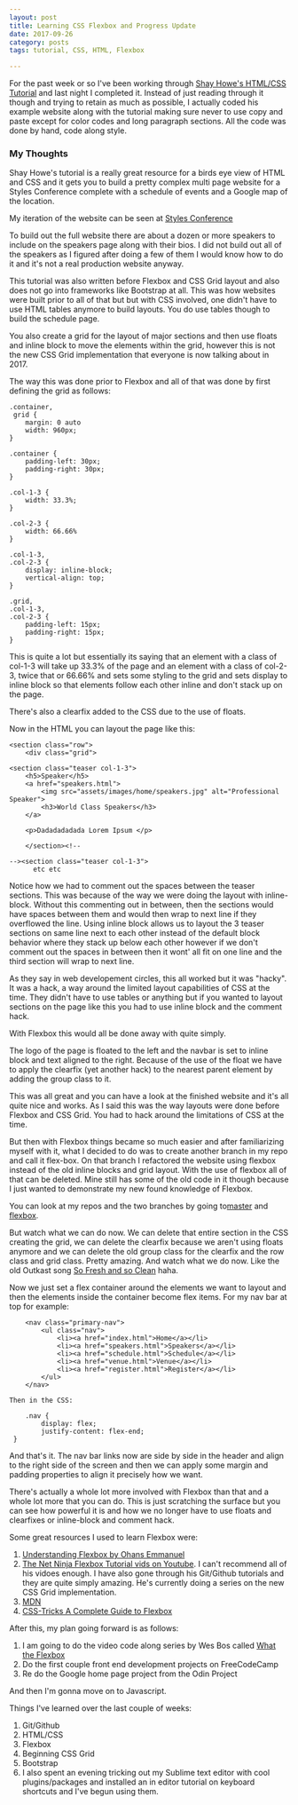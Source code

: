 ```yaml
---
layout: post
title: Learning CSS Flexbox and Progress Update
date: 2017-09-26
category: posts
tags: tutorial, CSS, HTML, Flexbox

---
```


For the past week or so I've been working through [Shay Howe's HTML/CSS Tutorial](learn.shayhowe.com) and last night I completed it. Instead of just reading through it though and trying to retain as much as possible,  I actually coded his example website along with the tutorial making sure never to use copy and paste except for color codes and long paragraph sections. All the code was done by hand, code along style. <!--more--> 

### My Thoughts  

Shay Howe's tutorial is a really great resource for a birds eye view of HTML and CSS and it gets you to build a pretty complex multi page website for a Styles Conference complete with a schedule of events and a Google map of the location. 

My iteration of the website can be seen at [Styles Conference](https://bflatt72.github.io/projects/shayhowe)

To build out the full website there are about a dozen or more speakers to include on the speakers page along with their bios. I did not build out all of the speakers as I figured after doing a few of them I would know how to do it and it's not a real production website anyway. 

This tutorial was also written before Flexbox and CSS Grid layout and also does not go into frameworks like Bootstrap at all. This was how websites were built prior to all of that but but with CSS involved, one didn't have to use HTML tables anymore to build layouts. You do use tables though to build the schedule page. 

You also create a grid for the layout of major sections and then use floats and inline block to move the elements within the grid, however this is not the new CSS Grid implementation that everyone is now talking about in 2017. 

The way this was done prior to Flexbox and all of that was done by first defining the grid as follows:

```
.container,
 grid {
	margin: 0 auto
	width: 960px;
}

.container {
	padding-left: 30px;
	padding-right: 30px;
}

.col-1-3 {
	width: 33.3%;
}

.col-2-3 {
	width: 66.66%
}

.col-1-3,
.col-2-3 {
	display: inline-block;
	vertical-align: top;
}

.grid,
.col-1-3,
.col-2-3 {
	padding-left: 15px;
	padding-right: 15px;
}

```

This is quite a lot but essentially its saying that an element with a class of col-1-3 will take up 33.3% of the page and an element with a class of col-2-3, twice that or 66.66% and sets some styling to the grid and sets display to inline block so that elements follow each other inline and don't stack up on the page. 

There's also a clearfix added to the CSS due to the use of floats. 

Now in the HTML you can layout the page like this:

```
<section class="row">
	<div class="grid">

<section class="teaser col-1-3">
	<h5>Speaker</h5>
	<a href="speakers.html">
		<img src="assets/images/home/speakers.jpg" alt="Professional Speaker">
		<h3>World Class Speakers</h3>
	</a>

	<p>Dadadadadada Lorem Ipsum </p>

	</section><!--

--><section class="teaser col-1-3">
      etc etc

```

Notice how we had to comment out the spaces between the teaser sections. This was because of the way we were doing the layout with inline-block. Without this commenting out in between, then the sections would have spaces between them and would then wrap to next line if they overflowed the line. Using inline block allows us to layout the 3 teaser sections on same line next to each other instead of the default block behavior where they stack up below each other however if we don't comment out the spaces in between then it wont' all fit on one line and the third section will wrap to next line. 

As they say in web developement circles, this all worked but it was "hacky". It was a hack, a way around the limited layout capabilities of CSS at the time. They didn't have to use tables or anything but if you wanted to layout sections on the page like this you had to use inline block and the comment hack. 

With Flexbox this would all be done away with quite simply.  

The logo of the page is floated to the left and the navbar is set to inline block and text aligned to the right. Because of the use of the float we have to apply the clearfix (yet another hack) to the nearest parent element by adding the group class to it. 

This was all great and you can have a look at the finished website and it's all quite nice and works. As I said this was the way layouts were done before Flexbox and CSS Grid. You had to hack around the limitations of CSS at the time. 

But then with Flexbox things became so much easier and after familiarizing myself with it, what I decided to do was to create another branch in my repo and call it flex-box. On that branch I refactored the website using flexbox instead of the old inline blocks and grid layout. With the use of flexbox all of that can be deleted. Mine still has some of the old code in it though because I just wanted to demonstrate my new found knowledge of Flexbox. 

You can look at my repos and the two branches by going to[master](https://github.com/bflatt72/projects/tree/master/shayhowe) and [flexbox](https://github.com/bflatt72/projects/tree/flex-box/shayhowe). 

But watch what we can do now. We can delete that entire section in the CSS creating the grid, we can delete the clearfix because we aren't using floats anymore and we can delete the old group class for the clearfix and the row class and grid class. Pretty amazing. And watch what we do now. Like the old Outkast song [So Fresh and so Clean](https://youtu.be/-JfEJq56IwI) haha. 

Now we just set a flex container around the elements we want to layout and then the elements inside the container become flex items. For my nav bar at top for example:

``` 
	<nav class="primary-nav">
		<ul class="nav">
			<li><a href="index.html">Home</a></li>
			<li><a href="speakers.html">Speakers</a></li>
			<li><a href="schedule.html">Schedule</a></li>
			<li><a href="venue.html">Venue</a></li>
			<li><a href="register.html">Register</a></li>
		</ul>
	</nav>

```

	Then in the CSS: 

```
 	.nav {
 		display: flex;
 		justify-content: flex-end;
 }

```
 And that's it. The nav bar links now are side by side in the header and align to the right side of the screen and then we can apply some margin and padding properties to align it precisely how we want. 

 There's actually a whole lot more involved with Flexbox than that and a whole lot more that you can do. This is just scratching the surface but you can see how powerful it is and how we no longer have to use floats and clearfixes or inline-block and comment hack. 

 Some great resources I used to learn Flexbox were:

 1. [Understanding Flexbox by Ohans Emmanuel](https://github.com/bflatt72/Understanding-Flexbox)
 2. [The Net Ninja Flexbox Tutorial vids on Youtube](https://www.youtube.com/playlist?list=PL4cUxeGkcC9i3FXJSUfmsNOx8E7u6UuhG). I can't recommend all of his vidoes enough. I have also gone through his Git/Github tutorials and they are quite simply amazing. He's currently doing a series on the new CSS Grid implementation. 
 3. [MDN](https://developer.mozilla.org/en-US/docs/Learn/CSS/CSS_layout/Flexbox)
 4. [CSS-Tricks A Complete Guide to Flexbox](https://css-tricks.com/snippets/css/a-guide-to-flexbox/)

 After this, my plan going forward is as follows: 

 1. I am going to do the video code along series by Wes Bos called [What the Flexbox](https://flexbox.io)
 2. Do the first couple front end development projects on FreeCodeCamp
 3. Re do the Google home page project from the Odin Project

 And then I'm gonna move on to Javascript. 



 Things I've learned over the last couple of weeks:

 1. Git/Github
 2. HTML/CSS
 3. Flexbox
 4. Beginning CSS Grid
 5. Bootstrap
 6. I also spent an evening tricking out my Sublime text editor with cool plugins/packages and installed an in editor tutorial on keyboard shortcuts and I've begun using them. 

 